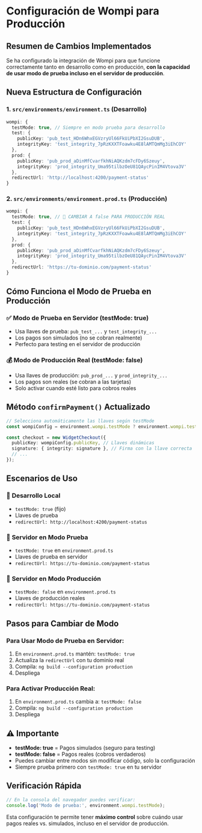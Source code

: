# Configuración de Wompi para Producción

## Resumen de Cambios Implementados

Se ha configurado la integración de Wompi para que funcione correctamente tanto en desarrollo como en producción, **con la capacidad de usar modo de prueba incluso en el servidor de producción**.

## Nueva Estructura de Configuración

### 1. `src/environments/environment.ts` (Desarrollo)
```typescript
wompi: {
  testMode: true, // Siempre en modo prueba para desarrollo
  test: {
    publicKey: 'pub_test_HDn6WhxEGVzryUl66FkUiPbXI2GsuDUB',
    integrityKey: 'test_integrity_7pRzKXXTFoawku4E8lAMTQmMg3iEhCOY'
  },
  prod: {
    publicKey: 'pub_prod_aDinMfCvarfkhNiAQKzdm7cFDy6Szeuy',
    integrityKey: 'prod_integrity_Uma95tilbzOeU81QAycPinIM4Vtova3V'
  },
  redirectUrl: 'http://localhost:4200/payment-status'
}
```

### 2. `src/environments/environment.prod.ts` (Producción)
```typescript
wompi: {
  testMode: true, // 🔄 CAMBIAR A false PARA PRODUCCIÓN REAL
  test: {
    publicKey: 'pub_test_HDn6WhxEGVzryUl66FkUiPbXI2GsuDUB',
    integrityKey: 'test_integrity_7pRzKXXTFoawku4E8lAMTQmMg3iEhCOY'
  },
  prod: {
    publicKey: 'pub_prod_aDinMfCvarfkhNiAQKzdm7cFDy6Szeuy',
    integrityKey: 'prod_integrity_Uma95tilbzOeU81QAycPinIM4Vtova3V'
  },
  redirectUrl: 'https://tu-dominio.com/payment-status'
}
```

## Cómo Funciona el Modo de Prueba en Producción

### ✅ **Modo de Prueba en Servidor (testMode: true)**
- Usa llaves de prueba: `pub_test_...` y `test_integrity_...`
- Los pagos son simulados (no se cobran realmente)
- Perfecto para testing en el servidor de producción

### 💰 **Modo de Producción Real (testMode: false)**
- Usa llaves de producción: `pub_prod_...` y `prod_integrity_...`
- Los pagos son reales (se cobran a las tarjetas)
- Solo activar cuando esté listo para cobros reales

## Método `confirmPayment()` Actualizado

```typescript
// Selecciona automáticamente las llaves según testMode
const wompiConfig = environment.wompi.testMode ? environment.wompi.test : environment.wompi.prod;

const checkout = new WidgetCheckout({
  publicKey: wompiConfig.publicKey, // Llaves dinámicas
  signature: { integrity: signature }, // Firma con la llave correcta
  // ...
});
```

## Escenarios de Uso

### 🧪 **Desarrollo Local**
- `testMode: true` (fijo)
- Llaves de prueba
- `redirectUrl: http://localhost:4200/payment-status`

### 🚀 **Servidor en Modo Prueba**
- `testMode: true` en `environment.prod.ts`
- Llaves de prueba en servidor
- `redirectUrl: https://tu-dominio.com/payment-status`

### 💸 **Servidor en Modo Producción**
- `testMode: false` en `environment.prod.ts`
- Llaves de producción reales
- `redirectUrl: https://tu-dominio.com/payment-status`

## Pasos para Cambiar de Modo

### Para Usar Modo de Prueba en Servidor:
1. En `environment.prod.ts` mantén: `testMode: true`
2. Actualiza la `redirectUrl` con tu dominio real
3. Compila: `ng build --configuration production`
4. Despliega

### Para Activar Producción Real:
1. En `environment.prod.ts` cambia a: `testMode: false`
2. Compila: `ng build --configuration production`
3. Despliega

## ⚠️ **Importante**

- **testMode: true** = Pagos simulados (seguro para testing)
- **testMode: false** = Pagos reales (cobros verdaderos)
- Puedes cambiar entre modos sin modificar código, solo la configuración
- Siempre prueba primero con `testMode: true` en tu servidor

## Verificación Rápida

```typescript
// En la consola del navegador puedes verificar:
console.log('Modo de prueba:', environment.wompi.testMode);
```

Esta configuración te permite tener **máximo control** sobre cuándo usar pagos reales vs. simulados, incluso en el servidor de producción.
